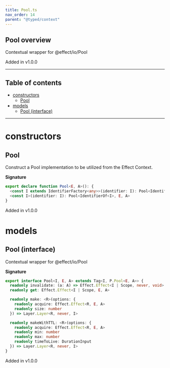 ```yaml
---
title: Pool.ts
nav_order: 14
parent: "@typed/context"
---
```


## Pool overview

Contextual wrapper for @effect/io/Pool

Added in v1.0.0

---

<h2 class="text-delta">Table of contents</h2>

- [constructors](#constructors)
  - [Pool](#pool)
- [models](#models)
  - [Pool (interface)](#pool-interface)

---

# constructors

## Pool

Construct a Pool implementation to be utilized from the Effect Context.

**Signature**

```ts
export declare function Pool<E, A>(): {
  <const I extends IdentifierFactory<any>>(identifier: I): Pool<IdentifierOf<I>, E, A>
  <const I>(identifier: I): Pool<IdentifierOf<I>, E, A>
}
```

Added in v1.0.0

# models

## Pool (interface)

Contextual wrapper for @effect/io/Pool

**Signature**

```ts
export interface Pool<I, E, A> extends Tag<I, P.Pool<E, A>> {
  readonly invalidate: (a: A) => Effect.Effect<I | Scope, never, void>
  readonly get: Effect.Effect<I | Scope, E, A>

  readonly make: <R>(options: {
    readonly acquire: Effect.Effect<R, E, A>
    readonly size: number
  }) => Layer.Layer<R, never, I>

  readonly makeWithTTL: <R>(options: {
    readonly acquire: Effect.Effect<R, E, A>
    readonly min: number
    readonly max: number
    readonly timeToLive: DurationInput
  }) => Layer.Layer<R, never, I>
}
```

Added in v1.0.0
